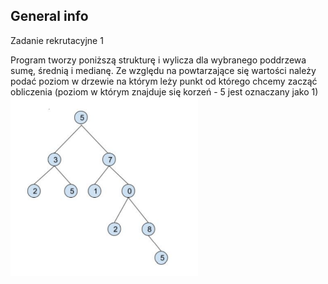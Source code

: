 

## General info
Zadanie rekrutacyjne 1

Program tworzy poniższą strukturę i wylicza dla wybranego poddrzewa sumę, średnią i medianę. Ze względu na powtarzające się wartości należy podać poziom w drzewie na którym leży punkt od którego chcemy zacząć obliczenia (poziom w którym znajduje się korzeń - 5 jest oznaczany jako 1)
<img src="images_from_readme/screen.PNG" width=300 assign=left > 
	



